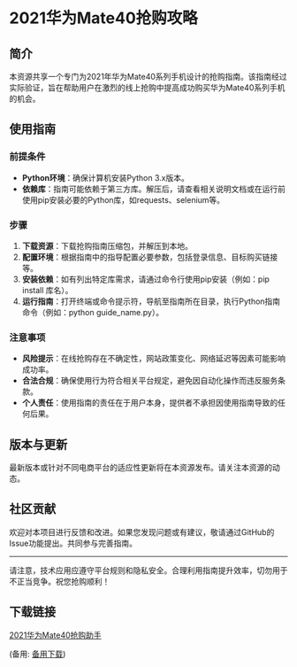  # 2021华为Mate40抢购攻略

 ## 简介

 本资源共享一个专门为2021年华为Mate40系列手机设计的抢购指南。该指南经过实际验证，旨在帮助用户在激烈的线上抢购中提高成功购买华为Mate40系列手机的机会。

 ## 使用指南

 ### 前提条件

 - **Python环境**：确保计算机安装Python 3.x版本。
 - **依赖库**：指南可能依赖于第三方库。解压后，请查看相关说明文档或在运行前使用pip安装必要的Python库，如requests、selenium等。

 ### 步骤

 1. **下载资源**：下载抢购指南压缩包，并解压到本地。
 2. **配置环境**：根据指南中的指导配置必要参数，包括登录信息、目标购买链接等。
 3. **安装依赖**：如有列出特定库需求，请通过命令行使用pip安装（例如：pip install 库名）。
 4. **运行指南**：打开终端或命令提示符，导航至指南所在目录，执行Python指南命令（例如：python guide_name.py）。

 ### 注意事项

 - **风险提示**：在线抢购存在不确定性，网站政策变化、网络延迟等因素可能影响成功率。
 - **合法合规**：确保使用行为符合相关平台规定，避免因自动化操作而违反服务条款。
 - **个人责任**：使用指南的责任在于用户本身，提供者不承担因使用指南导致的任何后果。

 ## 版本与更新

 最新版本或针对不同电商平台的适应性更新将在本资源发布。请关注本资源的动态。

 ## 社区贡献

 欢迎对本项目进行反馈和改进。如果您发现问题或有建议，敬请通过GitHub的Issue功能提出。共同参与完善指南。

 ------------------------------------

 请注意，技术应用应遵守平台规则和隐私安全。合理利用指南提升效率，切勿用于不正当竞争。祝您抢购顺利！

 ## 下载链接
 [2021华为Mate40抢购助手](https://pan.quark.cn/s/1e1815e5731f) 

 (备用: [备用下载](https://pan.baidu.com/s/1WaFqImfJpV0f_W_xFtHxBQ?pwd=1234))
